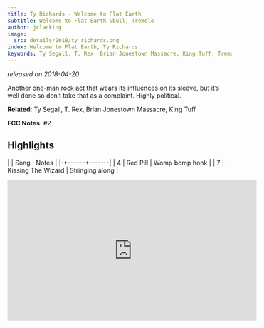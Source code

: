 ```yaml
---
title: Ty Richards - Welcome to Flat Earth
subtitle: Welcome to Flat Earth &bull; Tremolo
author: jclacking
image:
  src: details/2018/ty_richards.png
index: Welcome to Flat Earth, Ty Richards
keywords: Ty Segall, T. Rex, Brian Jonestown Massacre, King Tuff, Tremolo
---
```

_released on 2018-04-20_

Another one-man rock act that wears its influences on its sleeve, but it’s well done so don’t take that as a complaint. Highly political.

**Related**: Ty Segall, T. Rex, Brian Jonestown Massacre, King Tuff

<!--more-->

**FCC Notes**: #2

## Highlights

| | Song | Notes |
|-+------+-------|
| 4 | Red Pill | Womp bomp honk   |
| 7 | Kissing The Wizard | Stringing along |

<div class="tlo-detail-video"><iframe width="560" height="315" src="https://www.youtube.com/embed/7jaGtrn9Qgw" frameborder="0" allow="autoplay; encrypted-media" allowfullscreen></iframe></div>

